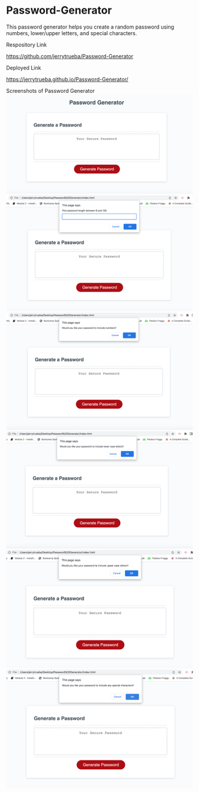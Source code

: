 # Password-Generator
This password generator helps you create a random password using numbers, lower/upper letters, and special characters.


Respository Link

https://github.com/jerrytrueba/Password-Generator


Deployed Link

https://jerrytrueba.github.io/Password-Generator/


Screenshots of Password Generator
![](Assets/Images/Screenshotone.png)
![](Assets/Images/Screenshottwo.png)
![](Assets/Images/Screenshotthree.png)
![](Assets/Images/Screenshotfour.png)
![](Assets/Images/Screenshotfive.png)
![](Assets/Images/Screenshotsix.png)
